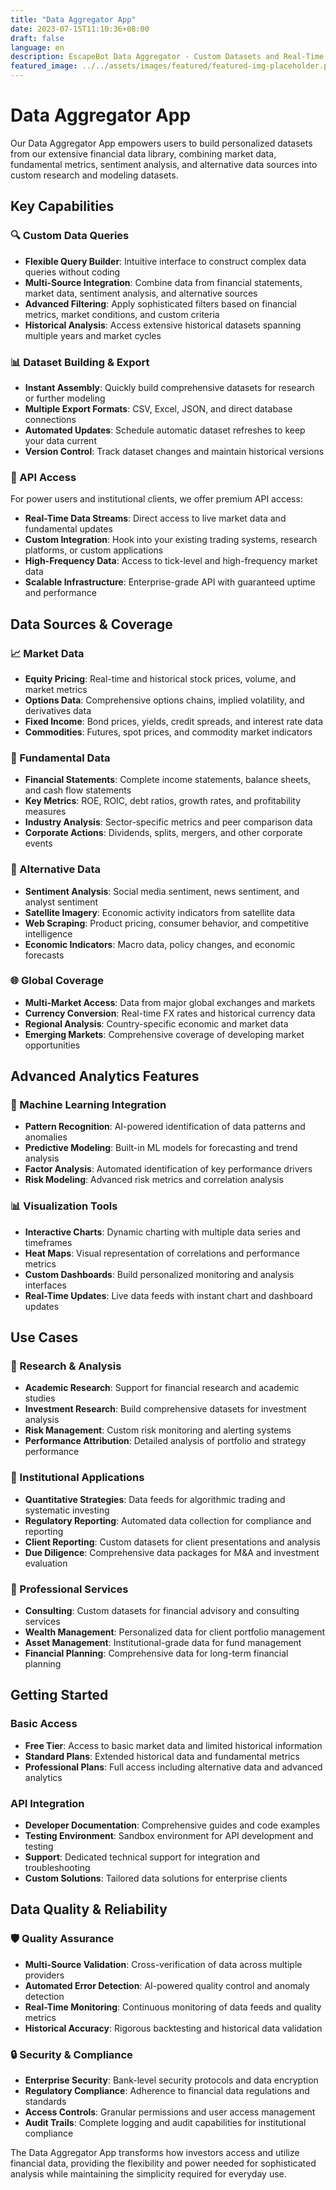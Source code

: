```yaml
---
title: "Data Aggregator App"
date: 2023-07-15T11:10:36+08:00
draft: false
language: en
description: EscapeBot Data Aggregator - Custom Datasets and Real-Time Analytics
featured_image: ../../assets/images/featured/featured-img-placeholder.png
---
```


# Data Aggregator App

Our Data Aggregator App empowers users to build personalized datasets from our extensive financial data library, combining market data, fundamental metrics, sentiment analysis, and alternative data sources into custom research and modeling datasets.

## Key Capabilities

### 🔍 Custom Data Queries
- **Flexible Query Builder**: Intuitive interface to construct complex data queries without coding
- **Multi-Source Integration**: Combine data from financial statements, market data, sentiment analysis, and alternative sources
- **Advanced Filtering**: Apply sophisticated filters based on financial metrics, market conditions, and custom criteria
- **Historical Analysis**: Access extensive historical datasets spanning multiple years and market cycles

### 📊 Dataset Building & Export
- **Instant Assembly**: Quickly build comprehensive datasets for research or further modeling
- **Multiple Export Formats**: CSV, Excel, JSON, and direct database connections
- **Automated Updates**: Schedule automatic dataset refreshes to keep your data current
- **Version Control**: Track dataset changes and maintain historical versions

### 🔌 API Access
For power users and institutional clients, we offer premium API access:
- **Real-Time Data Streams**: Direct access to live market data and fundamental updates
- **Custom Integration**: Hook into your existing trading systems, research platforms, or custom applications
- **High-Frequency Data**: Access to tick-level and high-frequency market data
- **Scalable Infrastructure**: Enterprise-grade API with guaranteed uptime and performance

## Data Sources & Coverage

### 📈 Market Data
- **Equity Pricing**: Real-time and historical stock prices, volume, and market metrics
- **Options Data**: Comprehensive options chains, implied volatility, and derivatives data
- **Fixed Income**: Bond prices, yields, credit spreads, and interest rate data
- **Commodities**: Futures, spot prices, and commodity market indicators

### 🏢 Fundamental Data
- **Financial Statements**: Complete income statements, balance sheets, and cash flow statements
- **Key Metrics**: ROE, ROIC, debt ratios, growth rates, and profitability measures
- **Industry Analysis**: Sector-specific metrics and peer comparison data
- **Corporate Actions**: Dividends, splits, mergers, and other corporate events

### 📰 Alternative Data
- **Sentiment Analysis**: Social media sentiment, news sentiment, and analyst sentiment
- **Satellite Imagery**: Economic activity indicators from satellite data
- **Web Scraping**: Product pricing, consumer behavior, and competitive intelligence
- **Economic Indicators**: Macro data, policy changes, and economic forecasts

### 🌐 Global Coverage
- **Multi-Market Access**: Data from major global exchanges and markets
- **Currency Conversion**: Real-time FX rates and historical currency data
- **Regional Analysis**: Country-specific economic and market data
- **Emerging Markets**: Comprehensive coverage of developing market opportunities

## Advanced Analytics Features

### 🤖 Machine Learning Integration
- **Pattern Recognition**: AI-powered identification of data patterns and anomalies
- **Predictive Modeling**: Built-in ML models for forecasting and trend analysis
- **Factor Analysis**: Automated identification of key performance drivers
- **Risk Modeling**: Advanced risk metrics and correlation analysis

### 📊 Visualization Tools
- **Interactive Charts**: Dynamic charting with multiple data series and timeframes
- **Heat Maps**: Visual representation of correlations and performance metrics
- **Custom Dashboards**: Build personalized monitoring and analysis interfaces
- **Real-Time Updates**: Live data feeds with instant chart and dashboard updates

## Use Cases

### 🔬 Research & Analysis
- **Academic Research**: Support for financial research and academic studies
- **Investment Research**: Build comprehensive datasets for investment analysis
- **Risk Management**: Custom risk monitoring and alerting systems
- **Performance Attribution**: Detailed analysis of portfolio and strategy performance

### 🏦 Institutional Applications
- **Quantitative Strategies**: Data feeds for algorithmic trading and systematic investing
- **Regulatory Reporting**: Automated data collection for compliance and reporting
- **Client Reporting**: Custom datasets for client presentations and analysis
- **Due Diligence**: Comprehensive data packages for M&A and investment evaluation

### 💼 Professional Services
- **Consulting**: Custom datasets for financial advisory and consulting services
- **Wealth Management**: Personalized data for client portfolio management
- **Asset Management**: Institutional-grade data for fund management
- **Financial Planning**: Comprehensive data for long-term financial planning

## Getting Started

### Basic Access
- **Free Tier**: Access to basic market data and limited historical information
- **Standard Plans**: Extended historical data and fundamental metrics
- **Professional Plans**: Full access including alternative data and advanced analytics

### API Integration
- **Developer Documentation**: Comprehensive guides and code examples
- **Testing Environment**: Sandbox environment for API development and testing
- **Support**: Dedicated technical support for integration and troubleshooting
- **Custom Solutions**: Tailored data solutions for enterprise clients

## Data Quality & Reliability

### 🛡️ Quality Assurance
- **Multi-Source Validation**: Cross-verification of data across multiple providers
- **Automated Error Detection**: AI-powered quality control and anomaly detection
- **Real-Time Monitoring**: Continuous monitoring of data feeds and quality metrics
- **Historical Accuracy**: Rigorous backtesting and historical data validation

### 🔒 Security & Compliance
- **Enterprise Security**: Bank-level security protocols and data encryption
- **Regulatory Compliance**: Adherence to financial data regulations and standards
- **Access Controls**: Granular permissions and user access management
- **Audit Trails**: Complete logging and audit capabilities for institutional compliance

The Data Aggregator App transforms how investors access and utilize financial data, providing the flexibility and power needed for sophisticated analysis while maintaining the simplicity required for everyday use. 